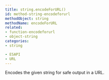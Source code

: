 ```yaml
---
title: string.encodeForURL()
id: method-string-encodeforurl
methodObject: string
methodName: encodeForURL
related:
- function-encodeforurl
- object-string
categories:
- string

- ESAPI
- URL
---
```


Encodes the given string for safe output in a URL.